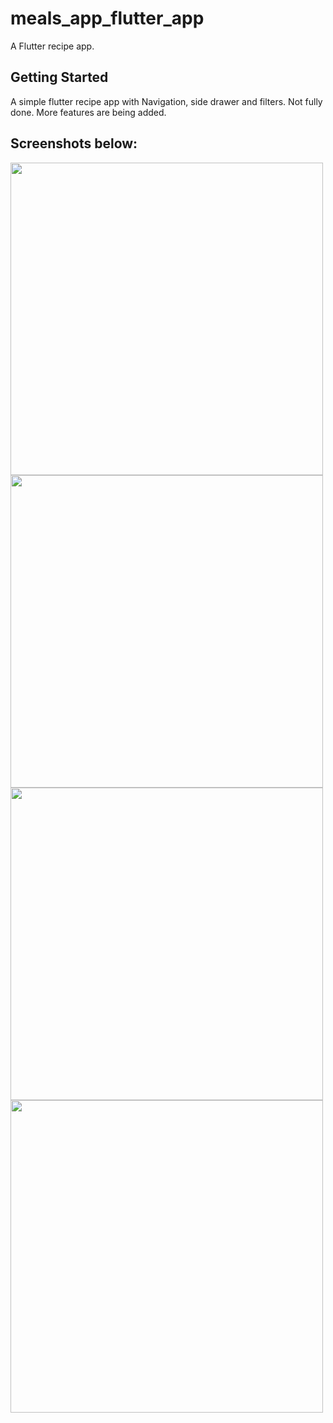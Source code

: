 # meals_app_flutter_app

A  Flutter recipe app.

## Getting Started
A simple flutter recipe app with Navigation, side drawer and filters.
Not fully done. More features are being added.

## Screenshots below:

<p float=left>
<img src="screenshots/Screenshot1.png" width=500px>
<img src="screenshots/Screenshot2.png" width=500px>
<img src="screenshots/Screenshot3.png" width=500px>
<img src="screenshots/Screenshot4.png" width=500px>
</p>